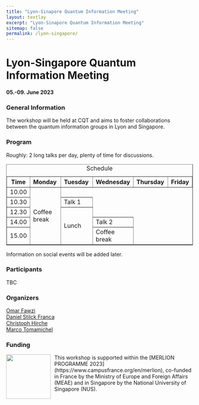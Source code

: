 ```yaml
---
title: "Lyon-Sinapore Quantum Information Meeting"
layout: textlay
excerpt: "Lyon-Sinapore Quantum Information Meeting"
sitemap: false
permalink: /lyon-singapore/
---
```


# Lyon-Singapore Quantum Information Meeting
#### 05.-09. June 2023

### General Information
The workshop will be held at CQT and aims to foster collaborations between the quantum information groups in Lyon and Singapore. 

### Program 
Roughly: 2 long talks per day, plenty of time for discussions. 


<table  border=1>
  <caption>Schedule</caption>
  <tr>
	 <th>Time</th>
   	 <th align="left" width="22%">Monday</th>
   	 <th align="left" width="22%">Tuesday</th>
	 <th align="left" width="22%">Wednesday</th>
	 <th align="left" width="22%">Thursday</th>
	 <th align="left" width="22%">Friday</th>
  </tr>
  <tr>
    <td>10.00</td>
    <td rowspan="5">Coffee break</td>
  </tr>
  <tr>
    <td>10.30</td>
    <td>Talk 1</td>
  </tr>
  <tr>
    <td>12.30</td>
    <td rowspan="5">Lunch</td>
  </tr>
  <tr>
    <td>14.00</td>
    <td>Talk 2</td>
  </tr>
  <tr>
    <td>15.00</td>
    <td rowspan="5">Coffee break</td>
  </tr>
</table>


Information on social events will be added later. 

### Participants
TBC

### Organizers
[Omar Fawzi](https://perso.ens-lyon.fr/omar.fawzi/) <br />
[Daniel Stilck Franca](https://danielstilckfranca.eu) <br />
[Christoph Hirche](https://christophhirche.github.io/ChristophHirche/) <br />
[Marco Tomamichel](https://marcotom.info)

### Funding

<p style="margin-bottom:3cm;">
<img style="float: left;margin:0 10px 10px 0" src="{{ site.url }}{{ site.baseurl }}/images/Merlion.png"  width="120"> 
This workshop is supported within the [MERLION PROGRAMME 2023](https://www.campusfrance.org/en/merlion), co-funded in France by the Ministry of Europe and Foreign Affairs (MEAE) and in Singapore by the National University of Singapore (NUS). <br />
</p>






